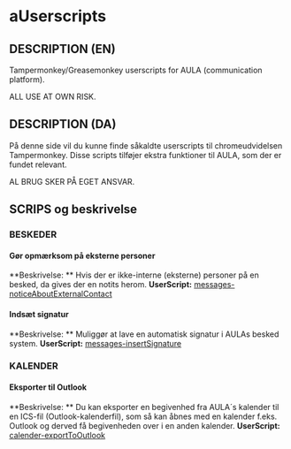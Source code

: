 # aUserscripts
## DESCRIPTION (EN) 
Tampermonkey/Greasemonkey userscripts for AULA (communication platform). 

ALL USE AT OWN RISK.

## DESCRIPTION (DA) 
På denne side vil du kunne finde såkaldte userscripts til chromeudvidelsen Tampermonkey. Disse scripts tilføjer ekstra funktioner til AULA, som der er fundet relevant. 

AL BRUG SKER PÅ EGET ANSVAR.

## SCRIPS og beskrivelse

### BESKEDER
#### Gør opmærksom på eksterne personer
**Beskrivelse: ** Hvis der er ikke-interne (eksterne) personer på en besked, da gives der en notits herom.
**UserScript:** [messages-noticeAboutExternalContact](https://github.com/froksen/aUserscripts/tree/main/messages-noticeAboutExternalContact)

#### Indsæt signatur 
**Beskrivelse: ** Muliggør at lave en automatisk signatur i AULAs besked system.
**UserScript:** [messages-insertSignature](https://github.com/froksen/aUserscripts/tree/main/messages-insertSignature)

### KALENDER
#### Eksporter til Outlook
**Beskrivelse: ** Du kan eksporter en begivenhed fra AULA´s kalender til en ICS-fil (Outlook-kalenderfil), som så kan åbnes med en kalender f.eks. Outlook og derved få begivenheden over i en anden kalender.
**UserScript:** [calender-exportToOutlook](https://github.com/froksen/aUserscripts/tree/main/calender-exportToOutlook)

